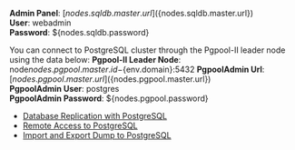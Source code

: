 **Admin Panel**: [${nodes.sqldb.master.url}](${nodes.sqldb.master.url})  
**User**: webadmin  
**Password**: ${nodes.sqldb.password}  

You can connect to PostgreSQL cluster through the Pgpool-II leader node using the data below:
**Pgpool-II Leader Node**: node${nodes.pgpool.master.id}-${env.domain}:5432
**PgpoolAdmin Url**: [${nodes.pgpool.master.url}](${nodes.pgpool.master.url})  
**PgpoolAdmin User**: postgres  
**PgpoolAdmin Password**: ${nodes.pgpool.password}  

* [Database Replication with PostgreSQL](https://docs.jelastic.com/postgresql-database-replication/)
* [Remote Access to PostgreSQL](https://docs.jelastic.com/remote-access-postgres/)
* [Import and Export Dump to PostgreSQL](https://docs.jelastic.com/dump-postgres/)
